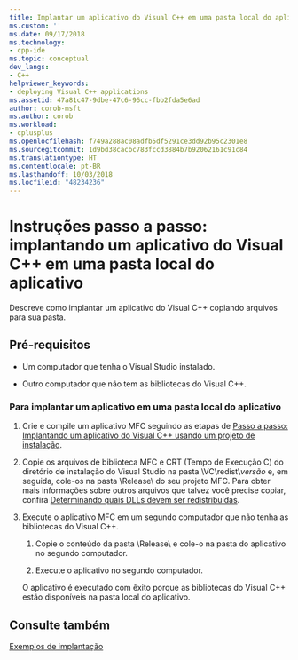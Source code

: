 ```yaml
---
title: Implantar um aplicativo do Visual C++ em uma pasta local do aplicativo | Microsoft Docs
ms.custom: ''
ms.date: 09/17/2018
ms.technology:
- cpp-ide
ms.topic: conceptual
dev_langs:
- C++
helpviewer_keywords:
- deploying Visual C++ applications
ms.assetid: 47a81c47-9dbe-47c6-96cc-fbb2fda5e6ad
author: corob-msft
ms.author: corob
ms.workload:
- cplusplus
ms.openlocfilehash: f749a288ac08adfb5df5291ce3dd92b95c2301e8
ms.sourcegitcommit: 1d9bd38cacbc783fccd3884b7b92062161c91c84
ms.translationtype: HT
ms.contentlocale: pt-BR
ms.lasthandoff: 10/03/2018
ms.locfileid: "48234236"
---
```

# <a name="walkthrough-deploying-a-visual-c-application-to-an-application-local-folder"></a>Instruções passo a passo: implantando um aplicativo do Visual C++ em uma pasta local do aplicativo

Descreve como implantar um aplicativo do Visual C++ copiando arquivos para sua pasta.  
  
## <a name="prerequisites"></a>Pré-requisitos  
  
- Um computador que tenha o Visual Studio instalado.  
  
- Outro computador que não tem as bibliotecas do Visual C++.  
  
### <a name="to-deploy-an-application-to-an-application-local-folder"></a>Para implantar um aplicativo em uma pasta local do aplicativo  
  
1. Crie e compile um aplicativo MFC seguindo as etapas de [Passo a passo: Implantando um aplicativo do Visual C++ usando um projeto de instalação](walkthrough-deploying-a-visual-cpp-application-by-using-a-setup-project.md).  
  
1. Copie os arquivos de biblioteca MFC e CRT (Tempo de Execução C) do diretório de instalação do Visual Studio na pasta \\VC\\redist\\*versão* e, em seguida, cole-os na pasta \Release\ do seu projeto MFC. Para obter mais informações sobre outros arquivos que talvez você precise copiar, confira [Determinando quais DLLs devem ser redistribuídas](determining-which-dlls-to-redistribute.md).  
  
1. Execute o aplicativo MFC em um segundo computador que não tenha as bibliotecas do Visual C++.  
  
   1. Copie o conteúdo da pasta \Release\ e cole-o na pasta do aplicativo no segundo computador.  
  
   1. Execute o aplicativo no segundo computador.  
  
   O aplicativo é executado com êxito porque as bibliotecas do Visual C++ estão disponíveis na pasta local do aplicativo.  
  
## <a name="see-also"></a>Consulte também  

[Exemplos de implantação](deployment-examples.md)<br/>
